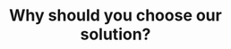---
# An instance of the Featurette widget.
# Documentation: https://wowchemy.com/docs/page-builder/
widget: featurette

# This file represents a page section.
headless: true

# Order that this section appears on the page.
weight: 40

title: Why should you choose our solution?
subtitle:

design:
  background:
    #image: kelly-sikkema-bE6k8SQT2FQ-unsplash.jpg
    #image_darken: 0.6
    #text_color_light: true
    color: '#2a0000'
  icon: 
    color:'#be5908' 

# Showcase personal skills or business features.
# - Add/remove as many `feature` blocks below as you like.
# - For available icons, see: https://wowchemy.com/docs/page-builder/#icons
feature:
- icon: tablet-alt
  icon_pack: fas
  name: Digital ordering system
  description: Digital ordering via customer devices, digital e-paper menus or traditionally through the waiter.
- icon: tasks
  icon_pack: fas
  name: Digital workflow management
  description: Distribute tasks among your kitchen staff automatically to improve the overall kitchen performance.
- icon: glasses
  icon_pack: fas
  name: Data glasses integration
  description: Combine our digital workflow management for the kitchen with the tooz data glasses integration.
- icon: chart-bar
  icon_pack: fas
  name: Restaurant statistics
  description: Keep track of your restaurants performance metrics and make changes where necessary.
- icon: users-slash
  icon_pack: fas
  name: Staff cost reduction
  description: Reduce the amount of restaurant staff needed, due to efficiency improvements.
- icon: smile
  icon_pack: far
  name: Customer satisfaction
  description: Improved customer satisfaction, due to the improved service and meal quality. 

# Uncomment to use emoji icons.
#- icon: ":smile:"
#  icon_pack: "emoji"
#  name: "Emojiness"
#  description: "100%"  

# Uncomment to use custom SVG icons.
# Place custom SVG icon in `assets/images/icon-pack/`, creating folders if necessary.
# Reference the SVG icon name (without `.svg` extension) in the `icon` field.
#- icon: "your-custom-icon-name"
#  icon_pack: "custom"
#  name: "Surfing"
#  description: "90%"
---